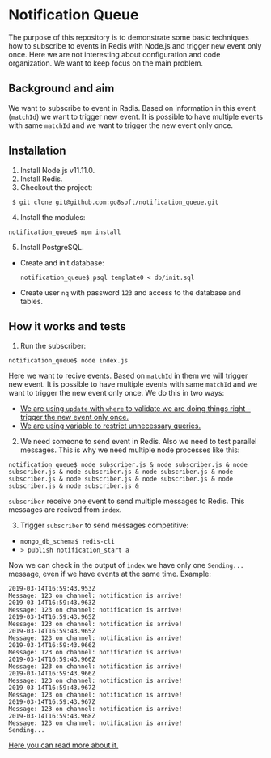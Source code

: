 # Notification Queue
The purpose of this repository is to demonstrate some basic techniques how to subscribe to events in Redis with Node.js and trigger new event only once. 
Here we are not interesting about configuration and code organization. We want to keep focus on the main problem. 

## Background and aim
We want to subscribe to event in Radis. Based on information in this event (`matchId`) we want to trigger new event. 
It is possible to have multiple events with same `matchId` and we want to trigger the new event only once.

## Installation

1. Install Node.js v11.11.0.
2. Install Redis.
3. Checkout the project:
```
 $ git clone git@github.com:go8soft/notification_queue.git
```

4. Install the modules:
```
notification_queue$ npm install
```

5. Install PostgreSQL.

  - Create and init database:
    ```
    notification_queue$ psql template0 < db/init.sql
    ```
  - Create user `nq` with password `123` and access to the database and tables. 

## How it works and tests

1. Run the subscriber:
```
notification_queue$ node index.js
```
Here we want to recive events. Based on `matchId` in them we will trigger new event. 
It is possible to have multiple events with same `matchId` and we want to trigger the new event only once.
We do this in two ways:
  - [We are using `update` with `where` to validate we are doing things right - trigger the new event only once.](https://github.com/go8soft/notification_queue/blob/master/index.js#L15)
  - [We are using variable to restrict unnecessary queries.](https://github.com/go8soft/notification_queue/blob/master/index.js#L14)
  
2. We need someone to send event in Redis. Also we need to test parallel messages. This is why we need multiple node processes like this:
```
notification_queue$ node subscriber.js & node subscriber.js & node subscriber.js & node subscriber.js & node subscriber.js & node subscriber.js & node subscriber.js & node subscriber.js & node subscriber.js & node subscriber.js &
```
`subscriber` receive one event to send multiple messages to Redis. 
This messages are recived from `index`. 

3. Trigger `subscriber` to send messages competitive:
  - `mongo_db_schema$ redis-cli`
  - `> publish notification_start a`
  
Now we can check in the output of `index` we have only one `Sending...` message, even if we have events at the same time. Example:
```
2019-03-14T16:59:43.953Z
Message: 123 on channel: notification is arrive!
2019-03-14T16:59:43.963Z
Message: 123 on channel: notification is arrive!
2019-03-14T16:59:43.965Z
Message: 123 on channel: notification is arrive!
2019-03-14T16:59:43.965Z
Message: 123 on channel: notification is arrive!
2019-03-14T16:59:43.966Z
Message: 123 on channel: notification is arrive!
2019-03-14T16:59:43.966Z
Message: 123 on channel: notification is arrive!
2019-03-14T16:59:43.966Z
Message: 123 on channel: notification is arrive!
2019-03-14T16:59:43.967Z
Message: 123 on channel: notification is arrive!
2019-03-14T16:59:43.967Z
Message: 123 on channel: notification is arrive!
2019-03-14T16:59:43.968Z
Message: 123 on channel: notification is arrive!
Sending...
```
  
[Here you can read more about it.](https://docs.google.com/document/d/19dBV1Fqvgt7x2NTEbcTkui8JGrPINhfdFseEm5A8Bbc/edit?usp=sharing)
  
  
  
  
  
  
